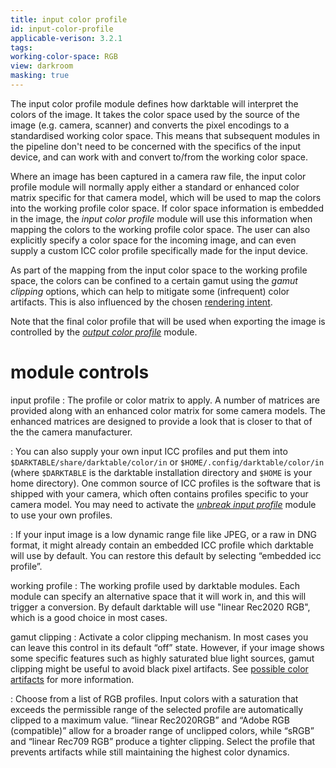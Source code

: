 ```yaml
---
title: input color profile
id: input-color-profile
applicable-verison: 3.2.1
tags: 
working-color-space: RGB 
view: darkroom
masking: true
---
```


The input color profile module defines how darktable will interpret the colors of the image. It takes the color space used by the source of the image (e.g. camera, scanner) and converts the pixel encodings to a standardised working color space. This means that subsequent modules in the pipeline don't need to be concerned with the specifics of the input device, and can work with and convert to/from the working color space.

Where an image has been captured in a camera raw file, the input color profile module will normally apply either a standard or enhanced color matrix specific for that camera model, which will be used to map the colors into the working profile color space. If color space information is embedded in the image, the _input color profile_ module will use this information when mapping the colors to the working profile color space. The user can also explicitly specify a color space for the incoming image, and can even supply a custom ICC color profile specifically made for the input device.

As part of the mapping from the input color space to the working profile space, the colors can be confined to a certain gamut using the _gamut clipping_ options, which can help to mitigate some (infrequent) color artifacts. This is also influenced by the chosen [rendering intent](../../special-topics/color-management/rendering-intent.md).

Note that the final color profile that will be used when exporting the image is controlled by the [_output color profile_](output-color-profile.md) module.

# module controls

input profile
: The profile or color matrix to apply. A number of matrices are provided along with an enhanced color matrix for some camera models. The enhanced matrices are designed to provide a look that is closer to that of the the camera manufacturer.

: You can also supply your own input ICC profiles and put them into `$DARKTABLE/share/darktable/color/in` or `$HOME/.config/darktable/color/in` (where `$DARKTABLE` is the darktable installation directory and `$HOME` is your home directory). One common source of ICC profiles is the software that is shipped with your camera, which often contains profiles specific to your camera model. You may need to activate the [_unbreak input profile_](./unbreak-input-profile.md) module to use your own profiles.

: If your input image is a low dynamic range file like JPEG, or a raw in DNG format, it might already contain an embedded ICC profile which darktable will use by default. You can restore this default by selecting “embedded icc profile”.

working profile
: The working profile used by darktable modules. Each module can specify an alternative space that it will work in, and this will trigger a conversion. By default darktable will use "linear Rec2020 RGB", which is a good choice in most cases.

gamut clipping
: Activate a color clipping mechanism. In most cases you can leave this control in its default “off” state. However, if your image shows some specific features such as highly saturated blue light sources, gamut clipping might be useful to avoid black pixel artifacts. See [possible color artifacts](../../special-topics/color-management/color-artifacts.md) for more information.

: Choose from a list of RGB profiles. Input colors with a saturation that exceeds the permissible range of the selected profile are automatically clipped to a maximum value. “linear Rec2020RGB” and “Adobe RGB (compatible)” allow for a broader range of unclipped colors, while “sRGB” and “linear Rec709 RGB” produce a tighter clipping. Select the profile that prevents artifacts while still maintaining the highest color dynamics. 
